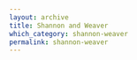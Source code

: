 ```yaml
---
layout: archive
title: Shannon and Weaver
which_category: shannon-weaver
permalink: shannon-weaver
---
```

